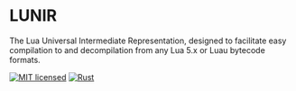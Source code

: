 # LUNIR

The Lua Universal Intermediate Representation, designed to facilitate easy compilation to and decompilation from any Lua 5.x or Luau bytecode formats.

[![MIT licensed][mit-badge]][mit-url]
[![Rust][build-badge]][build-url]

[mit-badge]: https://img.shields.io/badge/license-MIT-blue.svg
[mit-url]: https://github.com/lunir-project/lunir/blob/main/LICENSE
[build-badge]: https://github.com/lunir-project/lunir/actions/workflows/rust.yml/badge.svg
[build-url]: https://github.com/lunir-project/lunir/actions/workflows/rust.yml
